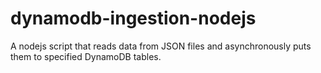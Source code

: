 # dynamodb-ingestion-nodejs
A nodejs script that reads data from JSON files and asynchronously puts them to specified DynamoDB tables.
